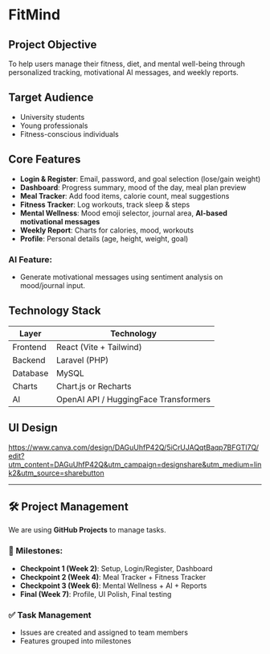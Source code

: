 # FitMind

##  Project Objective
To help users manage their fitness, diet, and mental well-being through personalized tracking, motivational AI messages, and weekly reports.

##  Target Audience
- University students
- Young professionals
- Fitness-conscious individuals

##  Core Features
- **Login & Register**: Email, password, and goal selection (lose/gain weight)
- **Dashboard**: Progress summary, mood of the day, meal plan preview
- **Meal Tracker**: Add food items, calorie count, meal suggestions
- **Fitness Tracker**: Log workouts, track sleep & steps
- **Mental Wellness**: Mood emoji selector, journal area, **AI-based motivational messages**
- **Weekly Report**: Charts for calories, mood, workouts
- **Profile**: Personal details (age, height, weight, goal)

###  AI Feature:
- Generate motivational messages using sentiment analysis on mood/journal input.

##  Technology Stack
| Layer       | Technology     |
|------------|----------------|
| Frontend   | React (Vite + Tailwind) |
| Backend    | Laravel (PHP) |
| Database   | MySQL          |
| Charts     | Chart.js or Recharts |
| AI         | OpenAI API / HuggingFace Transformers |

##  UI Design
https://www.canva.com/design/DAGuUhfP42Q/5iCrUJAQqtBaqp7BFGTl7Q/edit?utm_content=DAGuUhfP42Q&utm_campaign=designshare&utm_medium=link2&utm_source=sharebutton 

---

## 🛠️ Project Management

We are using **GitHub Projects** to manage tasks.

### 🧩 Milestones:
- **Checkpoint 1 (Week 2)**: Setup, Login/Register, Dashboard
- **Checkpoint 2 (Week 4)**: Meal Tracker + Fitness Tracker
- **Checkpoint 3 (Week 6)**: Mental Wellness + AI + Reports
- **Final (Week 7)**: Profile, UI Polish, Final testing

### ✅ Task Management
- Issues are created and assigned to team members
- Features grouped into milestones
